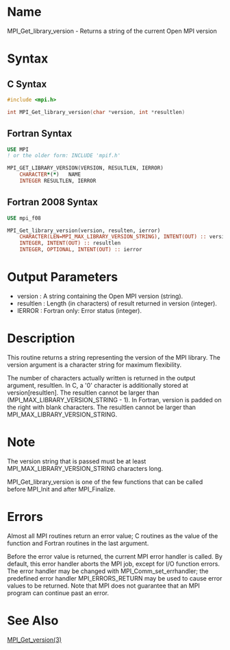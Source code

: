 # Name

MPI_Get_library_version - Returns a string of the current Open MPI
version

# Syntax

## C Syntax

```c
#include <mpi.h>

int MPI_Get_library_version(char *version, int *resultlen)
```


## Fortran Syntax

```fortran
USE MPI
! or the older form: INCLUDE 'mpif.h'

MPI_GET_LIBRARY_VERSION(VERSION, RESULTLEN, IERROR)
    CHARACTER*(*)	NAME
    INTEGER RESULTLEN, IERROR
```


## Fortran 2008 Syntax

```fortran
USE mpi_f08

MPI_Get_library_version(version, resulten, ierror)
    CHARACTER(LEN=MPI_MAX_LIBRARY_VERSION_STRING), INTENT(OUT) :: version
    INTEGER, INTENT(OUT) :: resultlen
    INTEGER, OPTIONAL, INTENT(OUT) :: ierror
```


# Output Parameters

* version : A string containing the Open MPI version (string).
* resultlen : Length (in characters) of result returned in version (integer).
* IERROR : Fortran only: Error status (integer).

# Description

This routine returns a string representing the version of the MPI
library. The version argument is a character string for maximum
flexibility.

The number of characters actually written is returned in the output
argument, resultlen. In C, a '0' character is additionally stored
at version[resultlen]. The resultlen cannot be larger than
(MPI_MAX_LIBRARY_VERSION_STRING - 1). In Fortran, version is padded on
the right with blank characters. The resultlen cannot be larger than MPI_MAX_LIBRARY_VERSION_STRING.

# Note

The version string that is passed must be at least
MPI_MAX_LIBRARY_VERSION_STRING characters long.

MPI_Get_library_version is one of the few functions that can be called
before MPI_Init and after MPI_Finalize.

# Errors

Almost all MPI routines return an error value; C routines as the value
of the function and Fortran routines in the last argument.

Before the error value is returned, the current MPI error handler is
called. By default, this error handler aborts the MPI job, except for
I/O function errors. The error handler may be changed with
MPI_Comm_set_errhandler; the predefined error handler MPI_ERRORS_RETURN
may be used to cause error values to be returned. Note that MPI does not
guarantee that an MPI program can continue past an error.

# See Also

[MPI_Get_version(3)](MPI_Get_version.html)
